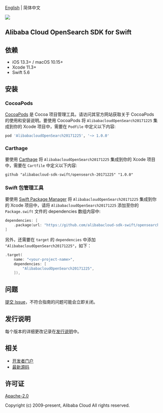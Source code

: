 [English](README.md) | 简体中文

![](https://aliyunsdk-pages.alicdn.com/icons/AlibabaCloud.svg)

## Alibaba Cloud OpenSearch SDK for Swift

## 依赖

- iOS 13.3+ / macOS 10.15+
- Xcode 11.3+
- Swift 5.6

## 安装

### CocoaPods

[CocoaPods](https://cocoapods.org) 是 Cocoa 项目管理工具。请访问其官方网站获取关于 CocoaPods 的使用和安装说明。要使用 CocoaPods 将 `AlibabacloudOpenSearch20171225` 集成到你的 Xcode 项目中，需要在 `Podfile` 中定义以下内容:

```ruby
pod 'AlibabacloudOpenSearch20171225', '~> 1.0.0'
```

### Carthage

要使用 [Carthage](https://github.com/Carthage/Carthage) 将 `AlibabacloudOpenSearch20171225` 集成到你的 Xcode 项目中，需要在 `Cartfile` 中定义以下内容:

```ogdl
github "alibabacloud-sdk-swift/opensearch-20171225" "1.0.0"
```

### Swift 包管理工具

要使用 [Swift Package Manager](https://swift.org/package-manager/) 将 `AlibabacloudOpenSearch20171225` 集成到你的 Xcode 项目中，请将 `AlibabacloudOpenSearch20171225` 添加至你的 `Package.swift` 文件的 dependencies 数组内容中:

```swift
dependencies: [
    .package(url: "https://github.com/alibabacloud-sdk-swift/opensearch-20171225.git", from: "1.0.0")
]
```

另外，还需要在 `target` 的 `dependencies` 中添加 `"AlibabacloudOpenSearch20171225"`，如下：

```swift
.target(
    name: "<your-project-name>",
    dependencies: [
        "AlibabacloudOpenSearch20171225",
    ]),
```

## 问题

[提交 Issue](https://github.com/alibabacloud-sdk-swift/opensearch-20171225/issues/new)，不符合指南的问题可能会立即关闭。

## 发行说明

每个版本的详细更改记录在[发行说明](./ChangeLog.txt)中。

## 相关

* [开发者门户](https://next.api.aliyun.com/home)
* [最新源码](https://github.com/alibabacloud-sdk-swift/opensearch-20171225)

## 许可证

[Apache-2.0](http://www.apache.org/licenses/LICENSE-2.0)

Copyright (c) 2009-present, Alibaba Cloud All rights reserved.
